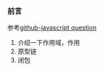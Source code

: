 ### 前言

参考[github-javascript question](https://github.com/lydiahallie/javascript-questions/blob/master/zh-CN/README-zh_CN.md)

1. 介绍一下作用域，作用
2. 原型链
3. 闭包 

